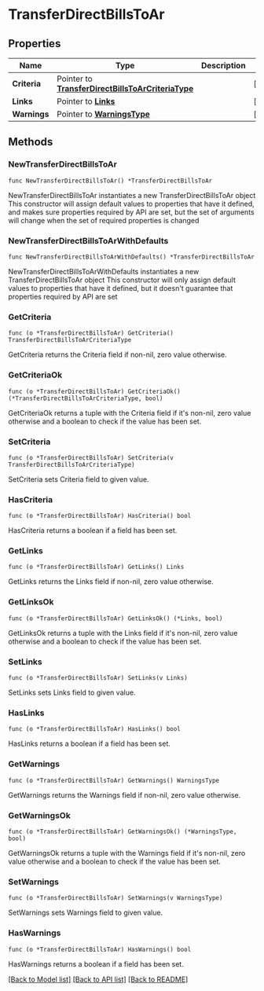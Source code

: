 # TransferDirectBillsToAr

## Properties

Name | Type | Description | Notes
------------ | ------------- | ------------- | -------------
**Criteria** | Pointer to [**TransferDirectBillsToArCriteriaType**](TransferDirectBillsToArCriteriaType.md) |  | [optional] 
**Links** | Pointer to [**Links**](Links.md) |  | [optional] 
**Warnings** | Pointer to [**WarningsType**](WarningsType.md) |  | [optional] 

## Methods

### NewTransferDirectBillsToAr

`func NewTransferDirectBillsToAr() *TransferDirectBillsToAr`

NewTransferDirectBillsToAr instantiates a new TransferDirectBillsToAr object
This constructor will assign default values to properties that have it defined,
and makes sure properties required by API are set, but the set of arguments
will change when the set of required properties is changed

### NewTransferDirectBillsToArWithDefaults

`func NewTransferDirectBillsToArWithDefaults() *TransferDirectBillsToAr`

NewTransferDirectBillsToArWithDefaults instantiates a new TransferDirectBillsToAr object
This constructor will only assign default values to properties that have it defined,
but it doesn't guarantee that properties required by API are set

### GetCriteria

`func (o *TransferDirectBillsToAr) GetCriteria() TransferDirectBillsToArCriteriaType`

GetCriteria returns the Criteria field if non-nil, zero value otherwise.

### GetCriteriaOk

`func (o *TransferDirectBillsToAr) GetCriteriaOk() (*TransferDirectBillsToArCriteriaType, bool)`

GetCriteriaOk returns a tuple with the Criteria field if it's non-nil, zero value otherwise
and a boolean to check if the value has been set.

### SetCriteria

`func (o *TransferDirectBillsToAr) SetCriteria(v TransferDirectBillsToArCriteriaType)`

SetCriteria sets Criteria field to given value.

### HasCriteria

`func (o *TransferDirectBillsToAr) HasCriteria() bool`

HasCriteria returns a boolean if a field has been set.

### GetLinks

`func (o *TransferDirectBillsToAr) GetLinks() Links`

GetLinks returns the Links field if non-nil, zero value otherwise.

### GetLinksOk

`func (o *TransferDirectBillsToAr) GetLinksOk() (*Links, bool)`

GetLinksOk returns a tuple with the Links field if it's non-nil, zero value otherwise
and a boolean to check if the value has been set.

### SetLinks

`func (o *TransferDirectBillsToAr) SetLinks(v Links)`

SetLinks sets Links field to given value.

### HasLinks

`func (o *TransferDirectBillsToAr) HasLinks() bool`

HasLinks returns a boolean if a field has been set.

### GetWarnings

`func (o *TransferDirectBillsToAr) GetWarnings() WarningsType`

GetWarnings returns the Warnings field if non-nil, zero value otherwise.

### GetWarningsOk

`func (o *TransferDirectBillsToAr) GetWarningsOk() (*WarningsType, bool)`

GetWarningsOk returns a tuple with the Warnings field if it's non-nil, zero value otherwise
and a boolean to check if the value has been set.

### SetWarnings

`func (o *TransferDirectBillsToAr) SetWarnings(v WarningsType)`

SetWarnings sets Warnings field to given value.

### HasWarnings

`func (o *TransferDirectBillsToAr) HasWarnings() bool`

HasWarnings returns a boolean if a field has been set.


[[Back to Model list]](../README.md#documentation-for-models) [[Back to API list]](../README.md#documentation-for-api-endpoints) [[Back to README]](../README.md)



